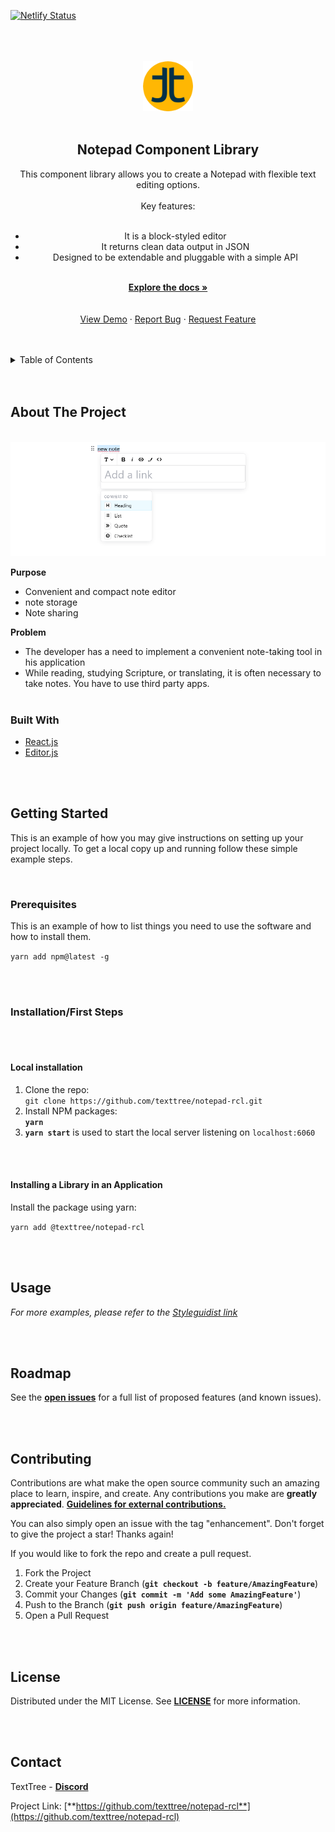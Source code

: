 [![Netlify Status](https://api.netlify.com/api/v1/badges/d3ee2f25-c988-459b-aca3-e191544512c9/deploy-status)](https://app.netlify.com/sites/notepad-rcl/deploys)

<br/>
<br/>
<br/>
<div align="center">
  <a href="https://github.com/texttree/template-rcl">
    <img src="images/logo.png" alt="Logo" width="80" height="80">
  </a>
<br/>
<br/>

<h2 align="center">Notepad Component Library</h2>

  <p align="center">
    This component library allows you to create a Notepad with flexible text editing options.
		<br/>
		<br/>
		Key features:
		<br/>
		<br/>
		<ul>
			<li>It is a block-styled editor</li>
			<li>It returns clean data output in JSON</li>
			<li>Designed to be extendable and pluggable with a simple API</li>
		</ul>
    <br/>
    <a href="https://editorjs.io/base-concepts"><strong>Explore the docs »</strong></a>
    <br/>
    <br/>
		<br/>
    <a href="https://notepad-rcl.netlify.app/">View Demo</a>
    ·
    <a href="https://github.com/texttree/notepad-rcl/issues">Report Bug</a>
    ·
    <a href="https://github.com/texttree/notepad-rcl/issues">Request Feature</a>
  </p>
</div>

<br/>
<br/>

<details>
  <summary>Table of Contents</summary>
  <ol>
    <li>
      <a href="#about-the-project">About The Project</a>
      <ul>
        <li><a href="#built-with">Built With</a></li>
      </ul>
    </li>
    <li>
      <a href="#getting-started">Getting Started</a>
      <ul>
        <li><a href="#prerequisites">Prerequisites</a></li>
        <li><a href="#installation">Installation</a></li>
      </ul>
    </li>
    <li><a href="#usage">Usage</a></li>
    <li><a href="#roadmap">Roadmap</a></li>
    <li><a href="#contributing">Contributing</a></li>
    <li><a href="#license">License</a></li>
    <li><a href="#contact">Contact</a></li>
    <li><a href="#acknowledgments">Acknowledgments</a></li>
  </ol>
</details>

<br/>
<br/>

## About The Project

<br/>

<a href="https://github.com/texttree/notepad-rcl">
    <img src="images/editorjs-screenshot.png" >
  </a>

<br/>

**Purpose**

- Convenient and compact note editor
- note storage
- Note sharing
  <br/>

**Problem**

- The developer has a need to implement a convenient note-taking tool in his application
- While reading, studying Scripture, or translating, it is often necessary to take notes. You have to use third party apps.
  <br/>
  <br/>

### Built With

- [React.js](https://reactjs.org/)
- [Editor.js](https://editorjs.io/)

<br/>
<br/>

## Getting Started

This is an example of how you may give instructions on setting up your project locally.
To get a local copy up and running follow these simple example steps.

<br/>

### Prerequisites

This is an example of how to list things you need to use the software and how to install them.

`yarn add npm@latest -g`

<br/>
<br/>

### Installation/First Steps

<br/>
<br/>

#### Local installation

1. Clone the repo: <br/> `git clone https://github.com/texttree/notepad-rcl.git`
2. Install NPM packages: <br/> **`yarn`**
3. **`yarn start`** is used to start the local server listening on `localhost:6060`

<br/>
<br/>

#### Installing a Library in an Application

Install the package using yarn:

`yarn add @texttree/notepad-rcl`

<br/>
<br/>

## Usage

_For more examples, please refer to the [Styleguidist link](https://notepad-rcl.netlify.app/)_

<br/>
<br/>

## Roadmap

See the [**open issues**](https://github.com/texttree/notepad-rcl/issues) for a full list of proposed features (and known issues).

<br/>
<br/>

## Contributing

Contributions are what make the open source community such an amazing place to learn, inspire, and create. Any contributions you make are **greatly appreciated**. [**Guidelines for external contributions.**](https://forum.door43.org)

You can also simply open an issue with the tag "enhancement".
Don't forget to give the project a star! Thanks again!

If you would like to fork the repo and create a pull request.

1. Fork the Project
2. Create your Feature Branch (**`git checkout -b feature/AmazingFeature`**)
3. Commit your Changes (**`git commit -m 'Add some AmazingFeature'`**)
4. Push to the Branch (**`git push origin feature/AmazingFeature`**)
5. Open a Pull Request

<br/>
<br/>

## License

Distributed under the MIT License. See [**LICENSE**](license-url) for more information.

<br/>
<br/>

## Contact

TextTree - [**Discord**](https://discord.com/channels/867746700390563850/894978969613520956)

Project Link: [**https://github.com/texttree/notepad-rcl**](https://github.com/texttree/notepad-rcl)
